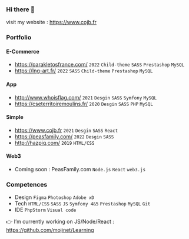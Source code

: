 ### Hi there 👋
visit my website : https://www.cojb.fr

### Portfolio
#### E-Commerce
* https://parakletosfrance.com/ ```2022```  ```Child-theme``` ```SASS``` ```Prestashop``` ```MySQL```
* https://lng-art.fr/ ```2022``` ```SASS``` ```Child-theme``` ```Prestashop``` ```MySQL```

#### App
* http://www.whoisflag.com/ ```2021``` ```Desgin``` ```SASS``` ```Symfony``` ```MySQL```
* https://cseterritoiremoulins.fr/ ```2020``` ```Desgin``` ```SASS``` ```PHP``` ```MySQL```

#### Simple
* https://www.cojb.fr ```2021``` ```Desgin``` ```SASS``` ```React```
* https://peasfamily.com/  ```2022``` ```Desgin``` ```SASS```
* http://hazpiq.com/  ```2019``` ```HTML/CSS```

#### Web3
* Coming soon : PeasFamily.com ```Node.js``` ```React``` ```web3.js```

### Competences
* Design ```Figma``` ```Photoshop``` ```Adobe xD```
* Tech ```HTML/CSS``` ```SASS``` ```JS``` ```Symfony 4&5``` ```Prestashop```  ```MySQL``` ```Git```
* IDE ```PhpStorm``` ```Visual code``` 

👉 I’m currently working on JS/Node/React : https://github.com/mojinet/Learning
<!--
**mojinet/mojinet** is a ✨ _special_ ✨ repository because its `README.md` (this file) appears on your GitHub profile.
Here are some ideas to get you started:
- 🔭 I’m currently working on ...
- 🌱 I’m currently learning ...
- 👯 I’m looking to collaborate on ...
- 🤔 I’m looking for help with ...
- 💬 Ask me about ...
- 📫 How to reach me: ...
- 😄 Pronouns: ...
- ⚡ Fun fact: ...
-->
